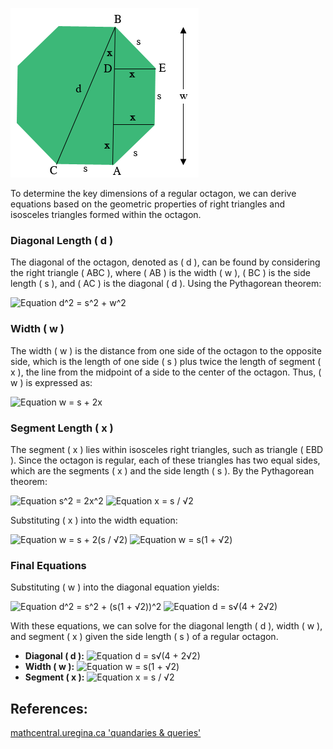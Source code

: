 ![Regular Octagon Diagram](./octagon_dia.png)

To determine the key dimensions of a regular octagon, we can derive equations based on the geometric properties of right triangles and isosceles triangles formed within the octagon.

### Diagonal Length \( d \)

The diagonal of the octagon, denoted as \( d \), can be found by considering the right triangle \( ABC \), where \( AB \) is the width \( w \), \( BC \) is the side length \( s \), and \( AC \) is the diagonal \( d \). Using the Pythagorean theorem:

![Equation d^2 = s^2 + w^2](https://latex.codecogs.com/svg.latex?\bg_white&space;d^2=s^2+w^2)

### Width \( w \)

The width \( w \) is the distance from one side of the octagon to the opposite side, which is the length of one side \( s \) plus twice the length of segment \( x \), the line from the midpoint of a side to the center of the octagon. Thus, \( w \) is expressed as:

![Equation w = s + 2x](https://latex.codecogs.com/svg.latex?\bg_white&space;w=s+2x)

### Segment Length \( x \)

The segment \( x \) lies within isosceles right triangles, such as triangle \( EBD \). Since the octagon is regular, each of these triangles has two equal sides, which are the segments \( x \) and the side length \( s \). By the Pythagorean theorem:

![Equation s^2 = 2x^2](https://latex.codecogs.com/svg.latex?\bg_white&space;s^2=2x^2)
![Equation x = s / √2](https://latex.codecogs.com/svg.latex?\bg_white&space;x=\frac{s}{\sqrt{2}})

Substituting \( x \) into the width equation:

![Equation w = s + 2(s / √2)](https://latex.codecogs.com/svg.latex?\bg_white&space;w=s+2(\frac{s}{\sqrt{2}}))
![Equation w = s(1 + √2)](https://latex.codecogs.com/svg.latex?\bg_white&space;w=s(1+\sqrt{2}))

### Final Equations

Substituting \( w \) into the diagonal equation yields:

![Equation d^2 = s^2 + (s(1 + √2))^2](https://latex.codecogs.com/svg.latex?\bg_white&space;d^2=s^2+(s(1+\sqrt{2}))^2)
![Equation d = s√(4 + 2√2)](https://latex.codecogs.com/svg.latex?\bg_white&space;d=s\sqrt{4+2\sqrt{2}})

With these equations, we can solve for the diagonal length \( d \), width \( w \), and segment \( x \) given the side length \( s \) of a regular octagon.

- **Diagonal \( d \):** ![Equation d = s√(4 + 2√2)](https://latex.codecogs.com/svg.latex?\bg_white&space;d=s\sqrt{4+2\sqrt{2}})
- **Width \( w \):** ![Equation w = s(1 + √2)](https://latex.codecogs.com/svg.latex?\bg_white&space;w=s(1+\sqrt{2}))
- **Segment \( x \):** ![Equation x = s / √2](https://latex.codecogs.com/svg.latex?\bg_white&space;x=\frac{s}{\sqrt{2}})

## References:
[mathcentral.uregina.ca 'quandaries & queries'](http://mathcentral.uregina.ca/QQ/database/QQ.09.20/h/sue2.html)
